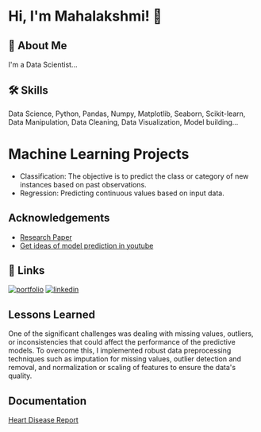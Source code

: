 
# Hi, I'm Mahalakshmi! 👋


## 🚀 About Me
I'm a Data Scientist...


## 🛠 Skills
Data Science, Python, Pandas, Numpy, Matplotlib, Seaborn, Scikit-learn, Data Manipulation, Data Cleaning, Data Visualization, Model building...


# Machine Learning Projects 

 - Classification: The objective is to predict the class or category of new instances based on past observations.
 - Regression: Predicting continuous values based on input data.

## Acknowledgements

 - [Research Paper](https://www.researchgate.net/publication/348604625_Heart_disease_prediction_using_machine_learning_algorithms)
 - [Get ideas of model prediction in youtube](https://youtu.be/75OJvlhFUMY?si=Ovh9H1Z-zynLFhVN)
 


## 🔗 Links
[![portfolio](https://img.shields.io/badge/my_portfolio-000?style=for-the-badge&logo=ko-fi&logoColor=white)](https://mahalak-4401.my.canva.site/beige-brown-monotone-sales-marketing-resume-website)
[![linkedin](https://img.shields.io/badge/linkedin-0A66C2?style=for-the-badge&logo=linkedin&logoColor=white)](https://www.linkedin.com/in/mahalakshmi-senthilkumar04/)



## Lessons Learned

One of the significant challenges was dealing with missing values, outliers, or inconsistencies that could affect the performance of the predictive models. To overcome this, I implemented robust data preprocessing techniques such as imputation for missing values, outlier detection and removal, and normalization or scaling of features to ensure the data's quality.


## Documentation

[Heart Disease Report](https://drive.google.com/file/d/1wXKvyt93m80e-2lXc4IqzTaPMk58-0MY/view?usp=sharing)

